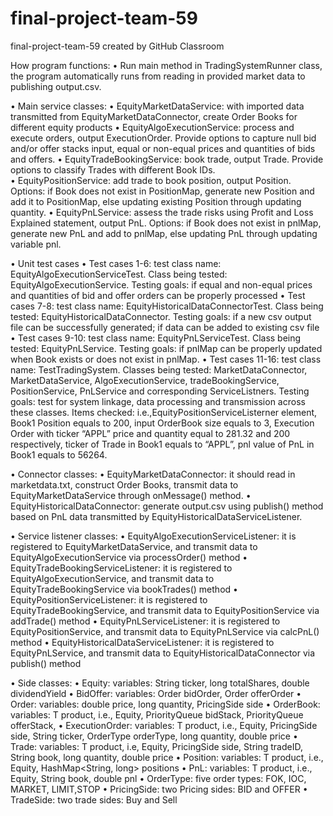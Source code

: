 # final-project-team-59
final-project-team-59 created by GitHub Classroom

How program functions:
•	Run main method in TradingSystemRunner class, the program automatically runs from reading in provided market data to publishing output.csv.

•	Main service classes: 
•	EquityMarketDataService: with imported data transmitted from EquityMarketDataConnector, create Order Books for different equity products 
•	EquityAlgoExecutionService: process and execute orders, output ExecutionOrder<Equity>. Provide options to capture null bid and/or offer stacks input, equal or non-equal prices and quantities of bids and offers.
•	EquityTradeBookingService: book trade, output Trade<Equity>. Provide options to classify Trades with different Book IDs.  
•	EquityPositionService: add trade to book position, output Position<Equity>. Options: if Book does not exist in PositionMap, generate new Position<Equity> and add it to PositionMap, else updating existing Position<Equity> through updating quantity. 
•	EquityPnLService: assess the trade risks using Profit and Loss Explained statement, output PnL<Equity>. Options: if Book does not exist in pnlMap, generate new PnL<Equity> and add to pnlMap, else updating PnL<Equity> through updating variable pnl. 

•	Unit test cases
•	Test cases 1-6: test class name: EquityAlgoExecutionServiceTest. Class being tested: EquityAlgoExecutionService. Testing goals: if equal and non-equal prices and quantities of bid and offer orders can be properly processed
•	Test cases 7-8: test class name: EquityHistoricalDataConnectorTest. Class being tested: EquityHistoricalDataConnector. Testing goals: if a new csv output file can be successfully generated; if data can be added to existing csv file
•	Test cases 9-10: test class name: EquityPnLServiceTest. Class being tested: EquityPnLService. Testing goals: if pnlMap can be properly updated when Book exists or does not exist in pnlMap.
•	Test cases 11-16: test class name: TestTradingSystem. Classes being tested: MarketDataConnector, MarketDataService, AlgoExecutionService, tradeBookingService, PositionService, PnLService and corresponding ServiceListners. Testing goals: test for system linkage, data processing and transmission across these classes. Items checked: i.e.,EquityPositionServiceListerner element, Book1 Position equals to 200, input OrderBook size equals to 3, Execution Order with ticker “APPL” price and quantity equal to 281.32 and 200 respectively, ticker of Trade<Equity> in Book1 equals to “APPL”, pnl value of PnL<Equity> in Book1 equals to 56264.


•	Connector classes:
•	EquityMarketDataConnector: it should read in marketdata.txt, construct Order Books, transmit data to EquityMarketDataService through onMessage() method.
•	EquityHistoricalDataConnector: generate output.csv using publish() method based on PnL<Equity> data transmitted by EquityHistoricalDataServiceListener.

•	Service listener classes:
•	EquityAlgoExecutionServiceListener: it is registered to EquityMarketDataService, and transmit data to EquityAlgoExecutionService via processOrder() method
•	EquityTradeBookingServiceListener: it is registered to EquityAlgoExecutionService, and transmit data to EquityTradeBookingService via bookTrades() method
•	EquityPositionServiceListener: it is registered to EquityTradeBookingService, and transmit data to EquityPositionService via addTrade() method
•	EquityPnLServiceListener: it is registered to EquityPositionService, and transmit data to EquityPnLService via calcPnL() method
•	EquityHistoricalDataServiceListener: it is registered to EquityPnLService, and transmit data to EquityHistoricalDataConnector via publish() method

•	Side classes:
•	Equity: variables: String ticker, long totalShares, double dividendYield
•	BidOffer: variables: Order bidOrder, Order offerOrder
•	Order: variables: double price, long quantity, PricingSide side
•	OrderBook: variables: T product, i.e., Equity, PriorityQueue<Equity> bidStack, PriorityQueue<Equity> offerStack,
•	ExecutionOrder: variables: T product, i.e., Equity, PricingSide side, String ticker, OrderType orderType, long quantity, double price
•	Trade: variables: T product, i.e, Equity, PricingSide side, String tradeID, String book, long quantity, double price
•	Position: variables: T product, i.e., Equity, HashMap<String, long> positions
•	PnL: variables: T product, i.e., Equity, String book, double pnl
•	OrderType: five order types: FOK, IOC, MARKET, LIMIT,STOP
•	PricingSide: two Pricing sides: BID and OFFER
•	TradeSide: two trade sides: Buy and Sell



